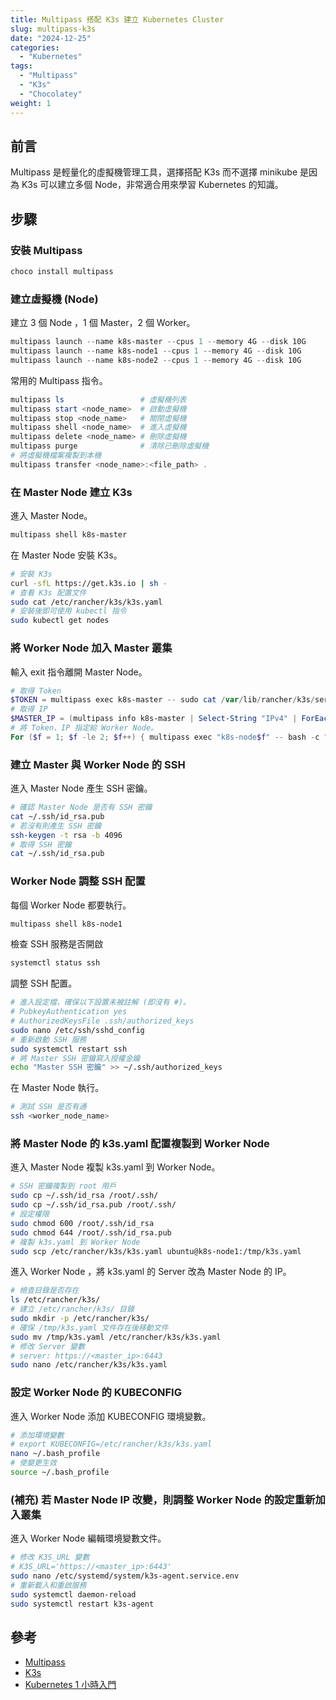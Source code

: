```yaml
---
title: Multipass 搭配 K3s 建立 Kubernetes Cluster
slug: multipass-k3s
date: "2024-12-25"
categories:
  - "Kubernetes"
tags:
  - "Multipass"
  - "K3s"
  - "Chocolatey"
weight: 1
---
```


## 前言

Multipass 是輕量化的虛擬機管理工具，選擇搭配 K3s 而不選擇 minikube 是因為 K3s 可以建立多個 Node，非常適合用來學習 Kubernetes 的知識。

## 步驟

### 安裝 Multipass

```powershell
choco install multipass
```

### 建立虛擬機 (Node)

建立 3 個 Node ，1 個 Master，2 個 Worker。

```powershell
multipass launch --name k8s-master --cpus 1 --memory 4G --disk 10G
multipass launch --name k8s-node1 --cpus 1 --memory 4G --disk 10G
multipass launch --name k8s-node2 --cpus 1 --memory 4G --disk 10G
```

常用的 Multipass 指令。

```powershell
multipass ls                 # 虛擬機列表
multipass start <node_name>  # 啟動虛擬機
multipass stop <node_name>   # 關閉虛擬機
multipass shell <node_name>  # 進入虛擬機
multipass delete <node_name> # 刪除虛擬機
multipass purge              # 清除已刪除虛擬機
# 將虛擬機檔案複製到本機
multipass transfer <node_name>:<file_path> .
```

### 在 Master Node 建立 K3s

進入 Master Node。

```powershell
multipass shell k8s-master
```

在 Master Node 安裝 K3s。

```bash
# 安裝 K3s
curl -sfL https://get.k3s.io | sh -
# 查看 K3s 配置文件
sudo cat /etc/rancher/k3s/k3s.yaml
# 安裝後即可使用 kubectl 指令
sudo kubectl get nodes
```

### 將 Worker Node 加入 Master 叢集

輸入 exit 指令離開 Master Node。

```powershell
# 取得 Token
$TOKEN = multipass exec k8s-master -- sudo cat /var/lib/rancher/k3s/server/node-token
# 取得 IP
$MASTER_IP = (multipass info k8s-master | Select-String "IPv4" | ForEach-Object { $_ -replace 'IPv4:\s*', '' }).Trim()
# 將 Token、IP 指定給 Worker Node。
For ($f = 1; $f -le 2; $f++) { multipass exec "k8s-node$f" -- bash -c "curl -sfL https://get.k3s.io | K3S_URL='https://$($MASTER_IP):6443' K3S_TOKEN='$TOKEN' sh -" }
```

### 建立 Master 與 Worker Node 的 SSH

進入 Master Node 產生 SSH 密鑰。

```bash
# 確認 Master Node 是否有 SSH 密鑰
cat ~/.ssh/id_rsa.pub
# 若沒有則產生 SSH 密鑰
ssh-keygen -t rsa -b 4096
# 取得 SSH 密鑰
cat ~/.ssh/id_rsa.pub
```

### Worker Node 調整 SSH 配置

每個 Worker Node 都要執行。

```powershell
multipass shell k8s-node1
```

檢查 SSH 服務是否開啟

```bash
systemctl status ssh
```

調整 SSH 配置。

```bash
# 進入設定檔，確保以下設置未被註解 (即沒有 #)。
# PubkeyAuthentication yes
# AuthorizedKeysFile .ssh/authorized_keys
sudo nano /etc/ssh/sshd_config
# 重新啟動 SSH 服務
sudo systemctl restart ssh
# 將 Master SSH 密鑰寫入授權金鑰
echo "Master SSH 密鑰" >> ~/.ssh/authorized_keys
```

在 Master Node 執行。

```bash
# 測試 SSH 是否有通
ssh <worker_node_name>
```

### 將 Master Node 的 k3s.yaml 配置複製到 Worker Node

進入 Master Node 複製 k3s.yaml 到 Worker Node。

```bash
# SSH 密鑰複製到 root 用戶
sudo cp ~/.ssh/id_rsa /root/.ssh/
sudo cp ~/.ssh/id_rsa.pub /root/.ssh/
# 設定權限
sudo chmod 600 /root/.ssh/id_rsa
sudo chmod 644 /root/.ssh/id_rsa.pub
# 複製 k3s.yaml 到 Worker Node
sudo scp /etc/rancher/k3s/k3s.yaml ubuntu@k8s-node1:/tmp/k3s.yaml
```

進入 Worker Node ，將 k3s.yaml 的 Server 改為 Master Node 的 IP。

```bash
# 檢查目錄是否存在
ls /etc/rancher/k3s/
# 建立 /etc/rancher/k3s/ 目錄
sudo mkdir -p /etc/rancher/k3s/
# 確保 /tmp/k3s.yaml 文件存在後移動文件
sudo mv /tmp/k3s.yaml /etc/rancher/k3s/k3s.yaml
# 修改 Server 變數
# server: https://<master_ip>:6443
sudo nano /etc/rancher/k3s/k3s.yaml
```

### 設定 Worker Node 的 KUBECONFIG

進入 Worker Node 添加 KUBECONFIG 環境變數。

```bash
# 添加環境變數
# export KUBECONFIG=/etc/rancher/k3s/k3s.yaml
nano ~/.bash_profile
# 使變更生效
source ~/.bash_profile
```

### (補充) 若 Master Node IP 改變，則調整 Worker Node 的設定重新加入叢集

進入 Worker Node 編輯環境變數文件。

```bash
# 修改 K3S_URL 變數
# K3S_URL='https://<master_ip>:6443'
sudo nano /etc/systemd/system/k3s-agent.service.env
# 重新載入和重啟服務
sudo systemctl daemon-reload
sudo systemctl restart k3s-agent
```

## 參考

- [Multipass](https://canonical.com/multipass)
- [K3s](https://k3s.io/)
- [Kubernetes 1 小時入門](https://geekhour.net/2023/12/23/kubernetes/)
